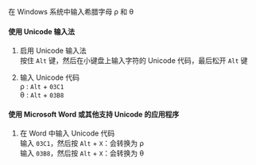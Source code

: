 在 Windows 系统中输入希腊字母 ρ 和 θ

#### 使用 Unicode 输入法

1. 启用 Unicode 输入法<br>
   按住 `Alt` 键，然后在小键盘上输入字符的 Unicode 代码，最后松开 `Alt` 键<br>

2. 输入 Unicode 代码<br>
   ρ : `Alt` + `03C1`  <br>
   θ : `Alt` + `03B8`  <br>


#### 使用 Microsoft Word 或其他支持 Unicode 的应用程序

1. 在 Word 中输入 Unicode 代码<br>
   输入 `03C1`，然后按 `Alt` + `X`：会转换为 ρ<br>
   输入 `03B8`，然后按 `Alt` + `X`：会转换为 θ<br>

